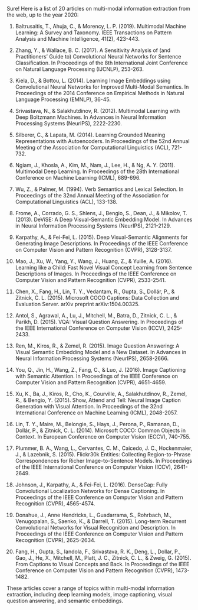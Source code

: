 Sure! Here is a list of 20 articles on multi-modal information extraction from the web, up to the year 2020:

1. Baltrusaitis, T., Ahuja, C., & Morency, L. P. (2019). Multimodal Machine Learning: A Survey and Taxonomy. IEEE Transactions on Pattern Analysis and Machine Intelligence, 41(2), 423-443.

2. Zhang, Y., & Wallace, B. C. (2017). A Sensitivity Analysis of (and Practitioners’ Guide to) Convolutional Neural Networks for Sentence Classification. In Proceedings of the 8th International Joint Conference on Natural Language Processing (IJCNLP), 253-263.

3. Kiela, D., & Bottou, L. (2014). Learning Image Embeddings using Convolutional Neural Networks for Improved Multi-Modal Semantics. In Proceedings of the 2014 Conference on Empirical Methods in Natural Language Processing (EMNLP), 36-45.

4. Srivastava, N., & Salakhutdinov, R. (2012). Multimodal Learning with Deep Boltzmann Machines. In Advances in Neural Information Processing Systems (NeurIPS), 2222-2230.

5. Silberer, C., & Lapata, M. (2014). Learning Grounded Meaning Representations with Autoencoders. In Proceedings of the 52nd Annual Meeting of the Association for Computational Linguistics (ACL), 721-732.

6. Ngiam, J., Khosla, A., Kim, M., Nam, J., Lee, H., & Ng, A. Y. (2011). Multimodal Deep Learning. In Proceedings of the 28th International Conference on Machine Learning (ICML), 689-696.

7. Wu, Z., & Palmer, M. (1994). Verb Semantics and Lexical Selection. In Proceedings of the 32nd Annual Meeting of the Association for Computational Linguistics (ACL), 133-138.

8. Frome, A., Corrado, G. S., Shlens, J., Bengio, S., Dean, J., & Mikolov, T. (2013). DeViSE: A Deep Visual-Semantic Embedding Model. In Advances in Neural Information Processing Systems (NeurIPS), 2121-2129.

9. Karpathy, A., & Fei-Fei, L. (2015). Deep Visual-Semantic Alignments for Generating Image Descriptions. In Proceedings of the IEEE Conference on Computer Vision and Pattern Recognition (CVPR), 3128-3137.

10. Mao, J., Xu, W., Yang, Y., Wang, J., Huang, Z., & Yuille, A. (2016). Learning like a Child: Fast Novel Visual Concept Learning from Sentence Descriptions of Images. In Proceedings of the IEEE Conference on Computer Vision and Pattern Recognition (CVPR), 2533-2541.

11. Chen, X., Fang, H., Lin, T. Y., Vedantam, R., Gupta, S., Dollár, P., & Zitnick, C. L. (2015). Microsoft COCO Captions: Data Collection and Evaluation Server. arXiv preprint arXiv:1504.00325.

12. Antol, S., Agrawal, A., Lu, J., Mitchell, M., Batra, D., Zitnick, C. L., & Parikh, D. (2015). VQA: Visual Question Answering. In Proceedings of the IEEE International Conference on Computer Vision (ICCV), 2425-2433.

13. Ren, M., Kiros, R., & Zemel, R. (2015). Image Question Answering: A Visual Semantic Embedding Model and a New Dataset. In Advances in Neural Information Processing Systems (NeurIPS), 2658-2666.

14. You, Q., Jin, H., Wang, Z., Fang, C., & Luo, J. (2016). Image Captioning with Semantic Attention. In Proceedings of the IEEE Conference on Computer Vision and Pattern Recognition (CVPR), 4651-4659.

15. Xu, K., Ba, J., Kiros, R., Cho, K., Courville, A., Salakhutdinov, R., Zemel, R., & Bengio, Y. (2015). Show, Attend and Tell: Neural Image Caption Generation with Visual Attention. In Proceedings of the 32nd International Conference on Machine Learning (ICML), 2048-2057.

16. Lin, T. Y., Maire, M., Belongie, S., Hays, J., Perona, P., Ramanan, D., Dollár, P., & Zitnick, C. L. (2014). Microsoft COCO: Common Objects in Context. In European Conference on Computer Vision (ECCV), 740-755.

17. Plummer, B. A., Wang, L., Cervantes, C. M., Caicedo, J. C., Hockenmaier, J., & Lazebnik, S. (2015). Flickr30k Entities: Collecting Region-to-Phrase Correspondences for Richer Image-to-Sentence Models. In Proceedings of the IEEE International Conference on Computer Vision (ICCV), 2641-2649.

18. Johnson, J., Karpathy, A., & Fei-Fei, L. (2016). DenseCap: Fully Convolutional Localization Networks for Dense Captioning. In Proceedings of the IEEE Conference on Computer Vision and Pattern Recognition (CVPR), 4565-4574.

19. Donahue, J., Anne Hendricks, L., Guadarrama, S., Rohrbach, M., Venugopalan, S., Saenko, K., & Darrell, T. (2015). Long-term Recurrent Convolutional Networks for Visual Recognition and Description. In Proceedings of the IEEE Conference on Computer Vision and Pattern Recognition (CVPR), 2625-2634.

20. Fang, H., Gupta, S., Iandola, F., Srivastava, R. K., Deng, L., Dollar, P., Gao, J., He, X., Mitchell, M., Platt, J. C., Zitnick, C. L., & Zweig, G. (2015). From Captions to Visual Concepts and Back. In Proceedings of the IEEE Conference on Computer Vision and Pattern Recognition (CVPR), 1473-1482.

These articles cover a range of topics within multi-modal information extraction, including deep learning models, image captioning, visual question answering, and semantic embeddings.